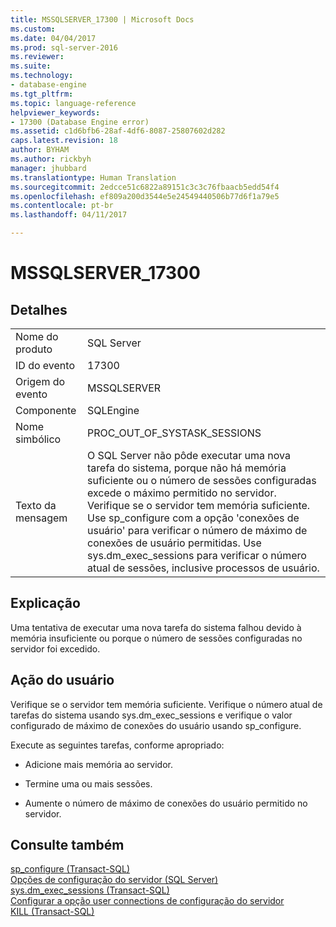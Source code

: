 ```yaml
---
title: MSSQLSERVER_17300 | Microsoft Docs
ms.custom: 
ms.date: 04/04/2017
ms.prod: sql-server-2016
ms.reviewer: 
ms.suite: 
ms.technology:
- database-engine
ms.tgt_pltfrm: 
ms.topic: language-reference
helpviewer_keywords:
- 17300 (Database Engine error)
ms.assetid: c1d6bfb6-28af-4df6-8087-25807602d282
caps.latest.revision: 18
author: BYHAM
ms.author: rickbyh
manager: jhubbard
ms.translationtype: Human Translation
ms.sourcegitcommit: 2edcce51c6822a89151c3c3c76fbaacb5edd54f4
ms.openlocfilehash: ef809a200d3544e5e24549440506b77d6f1a79e5
ms.contentlocale: pt-br
ms.lasthandoff: 04/11/2017

---
```

# <a name="mssqlserver17300"></a>MSSQLSERVER_17300
  
## <a name="details"></a>Detalhes  
  
|||  
|-|-|  
|Nome do produto|SQL Server|  
|ID do evento|17300|  
|Origem do evento|MSSQLSERVER|  
|Componente|SQLEngine|  
|Nome simbólico|PROC_OUT_OF_SYSTASK_SESSIONS|  
|Texto da mensagem|O SQL Server não pôde executar uma nova tarefa do sistema, porque não há memória suficiente ou o número de sessões configuradas excede o máximo permitido no servidor. Verifique se o servidor tem memória suficiente. Use sp_configure com a opção 'conexões de usuário' para verificar o número de máximo de conexões de usuário permitidas. Use sys.dm_exec_sessions para verificar o número atual de sessões, inclusive processos de usuário.|  
  
## <a name="explanation"></a>Explicação  
Uma tentativa de executar uma nova tarefa do sistema falhou devido à memória insuficiente ou porque o número de sessões configuradas no servidor foi excedido.  
  
## <a name="user-action"></a>Ação do usuário  
Verifique se o servidor tem memória suficiente. Verifique o número atual de tarefas do sistema usando sys.dm_exec_sessions e verifique o valor configurado de máximo de conexões do usuário usando sp_configure.  
  
Execute as seguintes tarefas, conforme apropriado:  
  
-   Adicione mais memória ao servidor.  
  
-   Termine uma ou mais sessões.  
  
-   Aumente o número de máximo de conexões do usuário permitido no servidor.  
  
## <a name="see-also"></a>Consulte também  
[sp_configure &#40;Transact-SQL&#41;](~/relational-databases/system-stored-procedures/sp-configure-transact-sql.md)  
[Opções de configuração do servidor &#40;SQL Server&#41;](~/database-engine/configure-windows/server-configuration-options-sql-server.md)  
[sys.dm_exec_sessions &#40;Transact-SQL&#41;](~/relational-databases/system-dynamic-management-views/sys-dm-exec-query-stats-transact-sql.md)  
[Configurar a opção user connections de configuração do servidor](~/database-engine/configure-windows/configure-the-user-connections-server-configuration-option.md)  
[KILL &#40;Transact-SQL&#41;](~/t-sql/language-elements/kill-transact-sql.md)  
  

